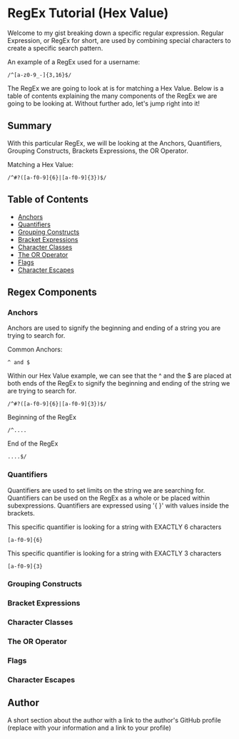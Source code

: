 # RegEx Tutorial (Hex Value)

Welcome to my gist breaking down a specific regular expression. Regular Expression, or RegEx for short, are used by combining special characters to create a specific search pattern.
<p>An example of a RegEx used for a username:</p>
<pre><code>/^[a-z0-9_-]{3,16}$/</pre></code>
The RegEx we are going to look at is for matching a Hex Value. Below is a table of contents explaining the many components of the RegEx we are going to be looking at. Without further ado, let's jump right into it!

## Summary

With this particular RegEx, we will be looking at the Anchors, Quantifiers, Grouping Constructs, Brackets Expressions, the OR Operator.

<p>Matching a Hex Value:</p>
<pre><code>/^#?([a-f0-9]{6}|[a-f0-9]{3})$/</pre></code>

## Table of Contents

- [Anchors](#anchors)
- [Quantifiers](#quantifiers)
- [Grouping Constructs](#grouping-constructs)
- [Bracket Expressions](#bracket-expressions)
- [Character Classes](#character-classes)
- [The OR Operator](#the-or-operator)
- [Flags](#flags)
- [Character Escapes](#character-escapes)

## Regex Components

### Anchors

Anchors are used to signify the beginning and ending of a string you are trying to search for.

<p>Common Anchors:</p>

<pre><code>^ and $</pre></code>

Within our Hex Value example, we can see that the ^ and the $ are placed at both ends of the RegEx to signify the beginning and ending of the string we are trying to search for.

<pre><code>/^#?([a-f0-9]{6}|[a-f0-9]{3})$/</pre></code>

Beginning of the RegEx
<pre><code>/^....</pre></code>

End of the RegEx
<pre><code>....$/</pre></code>

### Quantifiers

Quantifiers are used to set limits on the string we are searching for. Quantifiers can be used on the RegEx as a whole or be placed within subexpressions. Quantifiers are expressed using '{ }' with values inside the brackets. 

This specific quantifier is looking for a string with EXACTLY 6 characters
<pre><code>[a-f0-9]{6}</pre></code>

This specific quantifier is looking for a string with EXACTLY 3 characters
<pre><code>[a-f0-9]{3}</pre></code>

### Grouping Constructs

### Bracket Expressions

### Character Classes

### The OR Operator

### Flags

### Character Escapes

## Author

A short section about the author with a link to the author's GitHub profile (replace with your information and a link to your profile)
